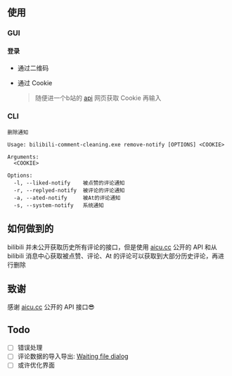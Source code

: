 ## 使用

### GUI

#### 登录

- 通过二维码
- 通过 Cookie
    
    > 随便进一个b站的 [api](https://api.bilibili.com/x/msgfeed/reply?platform=web&build=0&mobi_app=web) 网页获取 Cookie 再输入

### CLI

```
删除通知

Usage: bilibili-comment-cleaning.exe remove-notify [OPTIONS] <COOKIE>

Arguments:
  <COOKIE>

Options:
  -l, --liked-notify    被点赞的评论通知
  -r, --replyed-notify  被评论的评论通知
  -a, --ated-notify     被At的评论通知
  -s, --system-notify   系统通知
```

## 如何做到的

bilibili 并未公开获取历史所有评论的接口，但是使用 [aicu.cc](https://www.aicu.cc/) 公开的 API 和从 bilibili 消息中心获取被点赞、评论、At 的评论可以获取到大部分历史评论，再进行删除

## 致谢

感谢 [aicu.cc](https://www.aicu.cc/) 公开的 API 接口😎

## Todo

- [ ] 错误处理
- [ ] 评论数据的导入导出: [Waiting file dialog](https://www.github.com/iced-rs/iced/issues/1002)
- [ ] 或许优化界面
